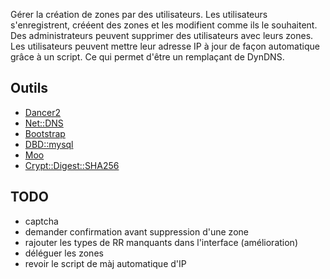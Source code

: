 Gérer la création de zones par des utilisateurs.
Les utilisateurs s'enregistrent, crééent des zones et les modifient comme ils le souhaitent.
Des administrateurs peuvent supprimer des utilisateurs avec leurs zones.
Les utilisateurs peuvent mettre leur adresse IP à jour de façon automatique grâce à un script.
Ce qui permet d'être un remplaçant de DynDNS.

## Outils

  * [Dancer2](http://perldancer.org/)
  * [Net::DNS](https://metacpan.org/pod/Net::DNS)
  * [Bootstrap](http://twitter.github.io/bootstrap/)
  * [DBD::mysql](https://metacpan.org/module/DBD::mysql)
  * [Moo](https://metacpan.org/pod/Moo)
  * [Crypt::Digest::SHA256](https://metacpan.org/pod/Crypt::Digest::SHA256)

## TODO

  * captcha
  * demander confirmation avant suppression d'une zone
  * rajouter les types de RR manquants dans l'interface (amélioration)
  * déléguer les zones
  * revoir le script de màj automatique d'IP
